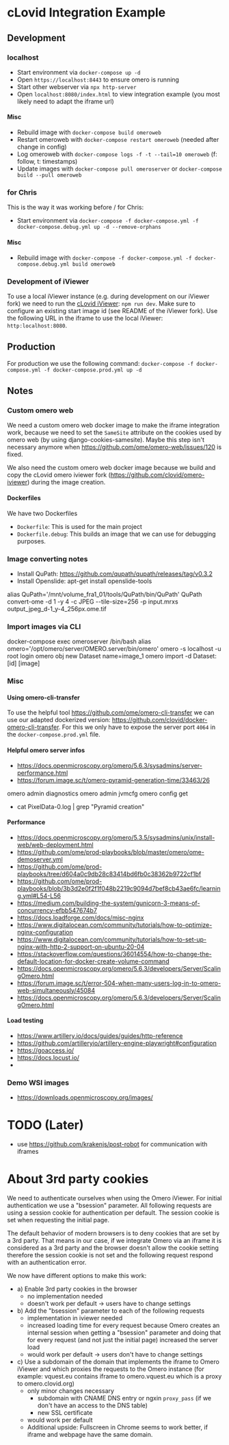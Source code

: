 # cLovid Integration Example

## Development

### localhost

- Start environment via `docker-compose up -d`
- Open `https://localhost:8443` to ensure omero is running
- Start other webserver via `npx http-server`
- Open `localhost:8080/index.html` to view integration example (you most likely need to adapt the iframe url)

#### Misc
- Rebuild image with `docker-compose build omeroweb`
- Restart omeroweb with `docker-compose restart omeroweb` (needed after change in config)
- Log omeroweb with `docker-compose logs -f -t --tail=10 omeroweb` (f: follow, t: timestamps)
- Update images with `docker-compose pull omeroserver` or `docker-compose build --pull omeroweb`

### for Chris

This is the way it was working before / for Chris:

- Start environment via `docker-compose -f docker-compose.yml -f docker-compose.debug.yml up -d --remove-orphans`

#### Misc
- Rebuild image with `docker-compose -f docker-compose.yml -f docker-compose.debug.yml build omeroweb`

### Development of iViewer

To use a local iViewer instance (e.g. during development on our iViewer fork) we need to run the [cLovid iViewer](https://github.com/clovid/omero-iviewer): `npm run dev`. Make sure to configure an existing start image id (see README of the iViewer fork).
Use the following URL in the iframe to use the local iViewer: `http:localhost:8080`.

## Production

For production we use the following command: `docker-compose -f docker-compose.yml -f docker-compose.prod.yml up -d`

## Notes

### Custom omero web

We need a custom omero web docker image to make the iframe integration work, because we need to set the `SameSite` attribute on the cookies used by omero web (by using django-cookies-samesite). Maybe this step isn't necessary anymore when https://github.com/ome/omero-web/issues/120 is fixed.

We also need the custom omero web docker image because we build and copy the cLovid omero iviewer fork (https://github.com/clovid/omero-iviewer) during the image creation.

#### Dockerfiles

We have two Dockerfiles

- `Dockerfile`: This is used for the main project
- `Dockerfile.debug`: This builds an image that we can use for debugging purposes.

### Image converting notes

- Install QuPath: https://github.com/qupath/qupath/releases/tag/v0.3.2
- Install Openslide: apt-get install openslide-tools

alias QuPath='/mnt/volume_fra1_01/tools/QuPath/bin/QuPath'
QuPath convert-ome -d 1 -y 4 -c JPEG --tile-size=256 -p input.mrxs output_jpeg_d-1_y-4_256px.ome.tif


### Import images via CLI

docker-compose exec omeroserver /bin/bash
alias omero='/opt/omero/server/OMERO.server/bin/omero'
omero -s localhost -u root login
omero obj new Dataset name=image_1
omero import -d Dataset:[id] [image]

### Misc

#### Using omero-cli-transfer

To use the helpful tool https://github.com/ome/omero-cli-transfer we can use our adapted dockerized version: https://github.com/clovid/docker-omero-cli-transfer. For this we only have to expose the server port `4064` in the `docker-compose.prod.yml` file.


#### Helpful omero server infos

- https://docs.openmicroscopy.org/omero/5.6.3/sysadmins/server-performance.html
- https://forum.image.sc/t/omero-pyramid-generation-time/33463/26

omero admin diagnostics
omero admin jvmcfg
omero config get

- cat PixelData-0.log | grep "Pyramid creation"

#### Performance

- https://docs.openmicroscopy.org/omero/5.3.5/sysadmins/unix/install-web/web-deployment.html
- https://github.com/ome/prod-playbooks/blob/master/omero/ome-demoserver.yml
- https://github.com/ome/prod-playbooks/tree/d604a0c9db28c83414bd6fb0c38362b9722cf1bf
- https://github.com/ome/prod-playbooks/blob/3b3d2e0f2f1f048b2219c9094d7bef8cb43ae6fc/learning.yml#L54-L56
- https://medium.com/building-the-system/gunicorn-3-means-of-concurrency-efbb547674b7
- https://docs.loadforge.com/docs/misc-nginx
- https://www.digitalocean.com/community/tutorials/how-to-optimize-nginx-configuration
- https://www.digitalocean.com/community/tutorials/how-to-set-up-nginx-with-http-2-support-on-ubuntu-20-04
- https://stackoverflow.com/questions/36014554/how-to-change-the-default-location-for-docker-create-volume-command
- https://docs.openmicroscopy.org/omero/5.6.3/developers/Server/ScalingOmero.html
- https://forum.image.sc/t/error-504-when-many-users-log-in-to-omero-web-simultaneously/45084
- https://docs.openmicroscopy.org/omero/5.6.3/developers/Server/ScalingOmero.html

#### Load testing

- https://www.artillery.io/docs/guides/guides/http-reference
- https://github.com/artilleryio/artillery-engine-playwright#configuration
- https://goaccess.io/
- https://docs.locust.io/
-

### Demo WSI images

- https://downloads.openmicroscopy.org/images/


# TODO (Later)
- use https://github.com/krakenjs/post-robot for communication with iframes

# About 3rd party cookies

We need to authenticate ourselves when using the Omero iViewer. For initial authentication we use a "bsession" parameter.
All following requests are using a session cookie for authentication per default. The session cookie is set when requesting the initial page.

The default behavior of modern browsers is to deny cookies that are set by a 3rd party. That means in our case, if we integrate Omero via an iframe it is considered as a 3rd party and the browser doesn't allow the cookie setting therefore the session cookie is not set and the following request respond with an authentication error.

We now have different options to make this work:

- a) Enable 3rd party cookies in the browser
  - no implementation needed
  - doesn't work per default -> users have to change settings
- b) Add the "bsession" parameter to each of the following requests
  - implementation in iviewer needed
  - increased loading time for every request because Omero creates an internal session when getting a "bsession" parameter and doing that for every request (and not just the initial page) increased the server load
  - would work per default -> users don't have to change settings
- c) Use a subdomain of the domain that implements the iframe to Omero iViewer and which proxies the requests to the Omero instance (for example: vquest.eu contains iframe to omero.vquest.eu which is a proxy to omero.clovid.org)
  - only minor changes necessary
    - subdomain with CNAME DNS entry or ngxin `proxy_pass` (if we don't have an access to the DNS table)
    - new SSL certificate
  - would work per default
  - Additional upside: Fullscreen in Chrome seems to work better, if iframe and webpage have the same domain.
